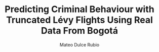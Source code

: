 ---
paperId: 37
author: Mateo Dulce Rubio
publicationauthor: Dulce Rubio, M.
title: Predicting Criminal Behaviour with Truncated Lévy Flights Using Real Data From Bogotá
pdf: Oral_Mateo_Dulce.pdf
poster: --
slide: Slide_Mateo_Dulce.pdf
alt: --
type: Oral & Poster
topic: Machine Learning Applications
link: https://research.latinxinai.org/papers/neurips/2018/pdf/Oral_Mateo_Dulce.pdf
conference: neurips
year: 2018
tags: neurips-2018-op
location: Montreal, Canada
---